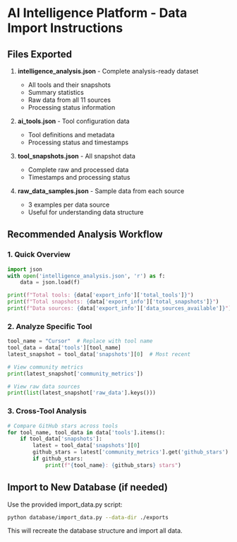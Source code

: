# AI Intelligence Platform - Data Import Instructions

## Files Exported

1. **intelligence_analysis.json** - Complete analysis-ready dataset
   - All tools and their snapshots
   - Summary statistics  
   - Raw data from all 11 sources
   - Processing status information

2. **ai_tools.json** - Tool configuration data
   - Tool definitions and metadata
   - Processing status and timestamps

3. **tool_snapshots.json** - All snapshot data
   - Complete raw and processed data
   - Timestamps and processing status

4. **raw_data_samples.json** - Sample data from each source
   - 3 examples per data source
   - Useful for understanding data structure

## Recommended Analysis Workflow

### 1. Quick Overview
```python
import json
with open('intelligence_analysis.json', 'r') as f:
    data = json.load(f)

print(f"Total tools: {data['export_info']['total_tools']}")
print(f"Total snapshots: {data['export_info']['total_snapshots']}")
print(f"Data sources: {data['export_info']['data_sources_available']}")
```

### 2. Analyze Specific Tool
```python
tool_name = "Cursor"  # Replace with tool name
tool_data = data['tools'][tool_name]
latest_snapshot = tool_data['snapshots'][0]  # Most recent

# View community metrics
print(latest_snapshot['community_metrics'])

# View raw data sources
print(list(latest_snapshot['raw_data'].keys()))
```

### 3. Cross-Tool Analysis
```python
# Compare GitHub stars across tools
for tool_name, tool_data in data['tools'].items():
    if tool_data['snapshots']:
        latest = tool_data['snapshots'][0]
        github_stars = latest['community_metrics'].get('github_stars')
        if github_stars:
            print(f"{tool_name}: {github_stars} stars")
```

## Import to New Database (if needed)

Use the provided import_data.py script:
```bash
python database/import_data.py --data-dir ./exports
```

This will recreate the database structure and import all data.
